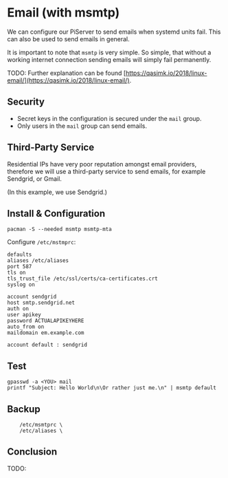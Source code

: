 # Email \(with msmtp\)

We can configure our PiServer to send emails when systemd units fail. This can also be used to send emails in general.

It is important to note that `msmtp` is very simple. So simple, that without a working internet connection sending emails will simply fail permanently.

TODO: Further explanation can be found [https://qasimk.io/2018/linux-email/](https://qasimk.io/2018/linux-email/).

## Security

* Secret keys in the configuration is secured under the `mail` group.
* Only users in the `mail` group can send emails.

## Third-Party Service

Residential IPs have very poor reputation amongst email providers, therefore we will use a third-party service to send emails, for example Sendgrid, or Gmail.

\(In this example, we use Sendgrid.\)

## Install & Configuration

```console
pacman -S --needed msmtp msmtp-mta
```

Configure `/etc/mstmprc`:

```
defaults
aliases /etc/aliases
port 587
tls on
tls_trust_file /etc/ssl/certs/ca-certificates.crt
syslog on

account sendgrid
host smtp.sendgrid.net
auth on
user apikey
password ACTUALAPIKEYHERE
auto_from on
maildomain em.example.com

account default : sendgrid
```

## Test

```console
gpasswd -a <YOU> mail
printf "Subject: Hello World\n\Or rather just me.\n" | msmtp default
```

## Backup

```console
    /etc/msmtprc \
    /etc/aliases \
```

## Conclusion

TODO:

